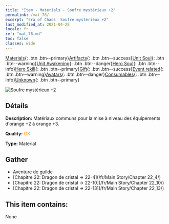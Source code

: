 ```yaml
---
title: "Item - Materials - Soufre mystérieux +2"
permalink: /mat_78/
excerpt: "Era of Chaos  Soufre mystérieux +2"
last_modified_at: 2021-04-28
locale: fr
ref: "mat_78.md"
toc: false
classes: wide
---
```

 [Materials](/ItemsFR/){: .btn .btn--primary}[Artifacts](/ItemsFR/Artifacts/){: .btn .btn--success}[Unit Soul](/ItemsFR/UnitSoul/){: .btn .btn--warning}[Unit Awakening](/ItemsFR/UnitAwakening/){: .btn .btn--danger}[Hero Soul](/ItemsFR/HeroSoul/){: .btn .btn--info}[Hero Skill](/ItemsFR/HeroSkill/){: .btn .btn--primary}[Gift](/ItemsFR/Gift/){: .btn .btn--success}[Event related](/ItemsFR/Events/){: .btn .btn--warning}[Avatars](/ItemsFR/Avatars/){: .btn .btn--danger}[Consumables](/ItemsFR/Consumables/){: .btn .btn--info}[Unknown](/ItemsFR/Unknown/){: .btn .btn--primary}

 ![Soufre mystérieux +2](/images/t/i_cailiao_liuhuang3.png)

## Détails
 **Description:** Matériaux communs pour la mise à niveau des équipements d'orange +2 à orange +3.

 **Quality:** <span style="color: #FF8C00">OK</span>

 **Type:** Material

## Gather

*    Aventure de guilde 
*    [Chapitre 22: Dragon de cristal -> 22-4](/fr/Main Story/Chapter 22_4/) 
*    [Chapitre 22: Dragon de cristal -> 22-10](/fr/Main Story/Chapter 22_10/) 
*    [Chapitre 22: Dragon de cristal -> 22-13](/fr/Main Story/Chapter 22_13/) 

## This item contains:

  None

